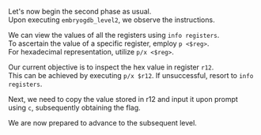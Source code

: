 Let's now begin the second phase as usual.  
Upon executing `embryogdb_level2`, we observe the instructions.  

We can view the values of all the registers using `info registers`.  
To ascertain the value of a specific register, employ `p <$reg>`.  
For hexadecimal representation, utilize `p/x <$reg>`.  

Our current objective is to inspect the hex value in register `r12`.  
This can be achieved by executing `p/x $r12`. If unsuccessful, resort to `info registers`.  

Next, we need to copy the value stored in r12 and input it upon prompt using `c`, subsequently obtaining the flag.  
<!-- Flag: ~pwn.college{03jRjllSf_zMYoySbZEWtIRLqzp.0VN0IDL4UDOzQzW}~ -->
We are now prepared to advance to the subsequent level.